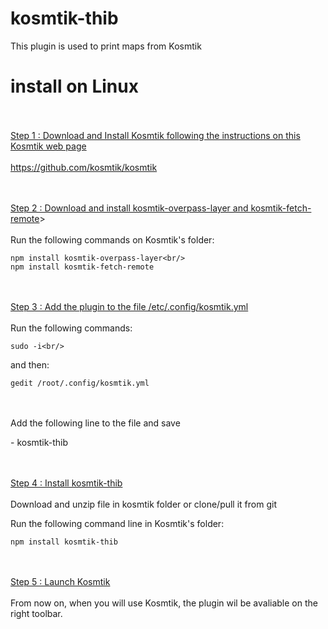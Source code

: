 # kosmtik-thib

This plugin is used to print maps from Kosmtik
<br/>
# install on Linux

<br/><br/>
  <u>Step 1  : Download and Install Kosmtik following the instructions on this Kosmtik web page</u><br/>
<br/>
https://github.com/kosmtik/kosmtik

<br/><br/>
  <u>Step 2 : Download and install kosmtik-overpass-layer and kosmtik-fetch-remote</u>><br/>
<br/>
Run the following commands on Kosmtik's folder:<br/>
```
npm install kosmtik-overpass-layer<br/>
npm install kosmtik-fetch-remote
```
<br/><br/>
  <u>Step 3 : Add the plugin to the file /etc/.config/kosmtik.yml</u><br/>
<br/>
Run the following commands:<br/>
```
sudo -i<br/>
```
and then:<br/>
```
gedit /root/.config/kosmtik.yml
```
<br/><br/>
Add the following line to the file and save<br/>
<div>  - kosmtik-thib</div>
  
<br/><br/>
  <u>Step 4 : Install kosmtik-thib</u><br/>
<br/>
Download and unzip file in kosmtik folder or clone/pull it from git

Run the following command line in Kosmtik's folder:<br/>
```
npm install kosmtik-thib
```
<br/><br/>
  <u>Step 5 : Launch Kosmtik</u><br/>
<br/>
From now on, when you will use Kosmtik, the plugin wil be avaliable on the right toolbar.
